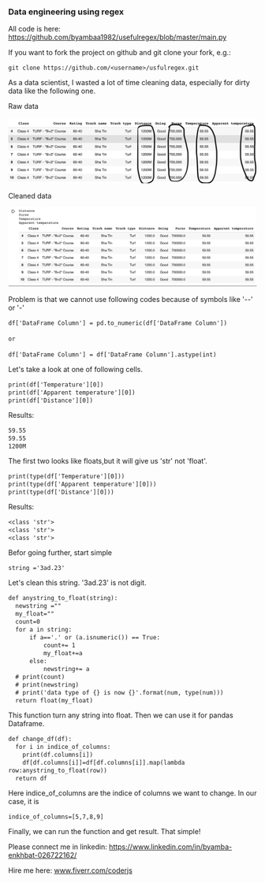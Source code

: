 ### Data engineering using regex

All code is here:
https://github.com/byambaa1982/usefulregex/blob/master/main.py

If you want to fork the project on github and git clone your fork, e.g.:

    git clone https://github.com/<username>/usfulregex.git
    
As a data scientist, I wasted a lot of time cleaning data, especially for dirty data like the following one.  

Raw data 

![Data](/images/data_pic.png)

Cleaned data

![Data](/images/data_pic2.png)

Problem is that we cannot use following codes because of symbols like '--' or '-' 

	df['DataFrame Column'] = pd.to_numeric(df['DataFrame Column'])

	or 

	df['DataFrame Column'] = df['DataFrame Column'].astype(int)

Let's take a look at one of following cells.

	print(df['Temperature'][0])
	print(df['Apparent temperature'][0])
	print(df['Distance'][0])

Results:
	
	59.55   
	59.55
	1200M


The first two looks like floats,but it will give us 'str' not 'float'.

	print(type(df['Temperature'][0]))
	print(type(df['Apparent temperature'][0]))
	print(type(df['Distance'][0]))

Results:

	<class 'str'>
	<class 'str'>
	<class 'str'>


Befor going further, start simple

    string ='3ad.23'
    
Let's clean this string. '3ad.23' is not digit. 

    def anystring_to_float(string):
	  newstring ="" 
	  my_float=""
	  count=0
	  for a in string: 
	      if a=='.' or (a.isnumeric()) == True: 
	          count+= 1
	          my_float+=a
	      else: 
	          newstring+= a 
	  # print(count) 
	  # print(newstring) 
	  # print('data type of {} is now {}'.format(num, type(num)))
	  return float(my_float)


This function turn any string into float. Then we can use it for pandas Dataframe. 

	def change_df(df):
	  for i in indice_of_columns:
	    print(df.columns[i])
	    df[df.columns[i]]=df[df.columns[i]].map(lambda row:anystring_to_float(row))
	  return df

Here indice_of_columns are the indice of columns we want to change. In our case, it is 

	indice_of_columns=[5,7,8,9]

Finally, we can run the function and get result. That simple!

Please connect me in linkedin: 
	https://www.linkedin.com/in/byamba-enkhbat-026722162/
	
	
Hire me here:
	www.fiverr.com/coderjs
